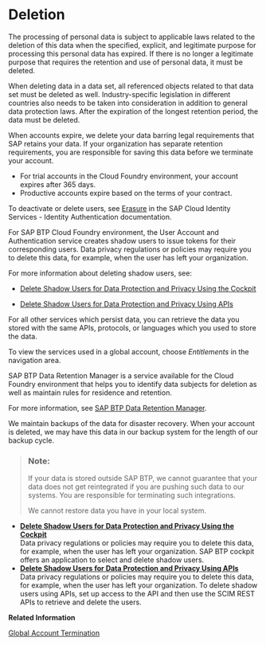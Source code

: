 <!-- loio25e3cc6e3f1e402e850bb920204c76b3 -->

# Deletion

The processing of personal data is subject to applicable laws related to the deletion of this data when the specified, explicit, and legitimate purpose for processing this personal data has expired. If there is no longer a legitimate purpose that requires the retention and use of personal data, it must be deleted.





When deleting data in a data set, all referenced objects related to that data set must be deleted as well. Industry-specific legislation in different countries also needs to be taken into consideration in addition to general data protection laws. After the expiration of the longest retention period, the data must be deleted.

When accounts expire, we delete your data barring legal requirements that SAP retains your data. If your organization has separate retention requirements, you are responsible for saving this data before we terminate your account.

-   For trial accounts in the Cloud Foundry environment, your account expires after 365 days.
-   Productive accounts expire based on the terms of your contract.

To deactivate or delete users, see [Erasure](https://help.sap.com/viewer/6d6d63354d1242d185ab4830fc04feb1/Cloud/en-US/5ccec0b19422406fac24b9323294b980.html) in the SAP Cloud Identity Services - Identity Authentication documentation.

For SAP BTP Cloud Foundry environment, the User Account and Authentication service creates shadow users to issue tokens for their corresponding users. Data privacy regulations or policies may require you to delete this data, for example, when the user has left your organization.

For more information about deleting shadow users, see:

-   [Delete Shadow Users for Data Protection and Privacy Using the Cockpit](Delete_Shadow_Users_for_Data_Protection_and_Privacy_Using_the_Cockpit_893c5ac.md)

-   [Delete Shadow Users for Data Protection and Privacy Using APIs](Delete_Shadow_Users_for_Data_Protection_and_Privacy_Using_APIs_eb70f16.md)


For all other services which persist data, you can retrieve the data you stored with the same APIs, protocols, or languages which you used to store the data.

To view the services used in a global account, choose *Entitlements* in the navigation area.

SAP BTP Data Retention Manager is a service available for the Cloud Foundry environment that helps you to identify data subjects for deletion as well as maintain rules for residence and retention.

For more information, see [SAP BTP Data Retention Manager](https://help.sap.com/viewer/product/DATA_RETENTION_MANAGER).

We maintain backups of the data for disaster recovery. When your account is deleted, we may have this data in our backup system for the length of our backup cycle.

> ### Note:  
> If your data is stored outside SAP BTP, we cannot guarantee that your data does not get reintegrated if you are pushing such data to our systems. You are responsible for terminating such integrations.
> 
> We cannot restore data you have in your local system.

-   **[Delete Shadow Users for Data Protection and Privacy Using the Cockpit](Delete_Shadow_Users_for_Data_Protection_and_Privacy_Using_the_Cockpit_893c5ac.md "Data privacy regulations or policies may require you to delete this data, for example,
		when the user has left your organization. SAP BTP
                                    cockpit offers an application to
		select and delete shadow users.")**  
Data privacy regulations or policies may require you to delete this data, for example, when the user has left your organization. SAP BTP cockpit offers an application to select and delete shadow users.
-   **[Delete Shadow Users for Data Protection and Privacy Using APIs](Delete_Shadow_Users_for_Data_Protection_and_Privacy_Using_APIs_eb70f16.md "Data privacy regulations or policies may require you to delete this data, for example,
		when the user has left your organization. To delete shadow users using APIs, set up access
		to the API and then use the SCIM REST APIs to retrieve and delete the  users.")**  
Data privacy regulations or policies may require you to delete this data, for example, when the user has left your organization. To delete shadow users using APIs, set up access to the API and then use the SCIM REST APIs to retrieve and delete the users.

**Related Information**  


[Global Account Termination](../50-administration-and-ops/Global_Account_Termination_0b35205.md "")

